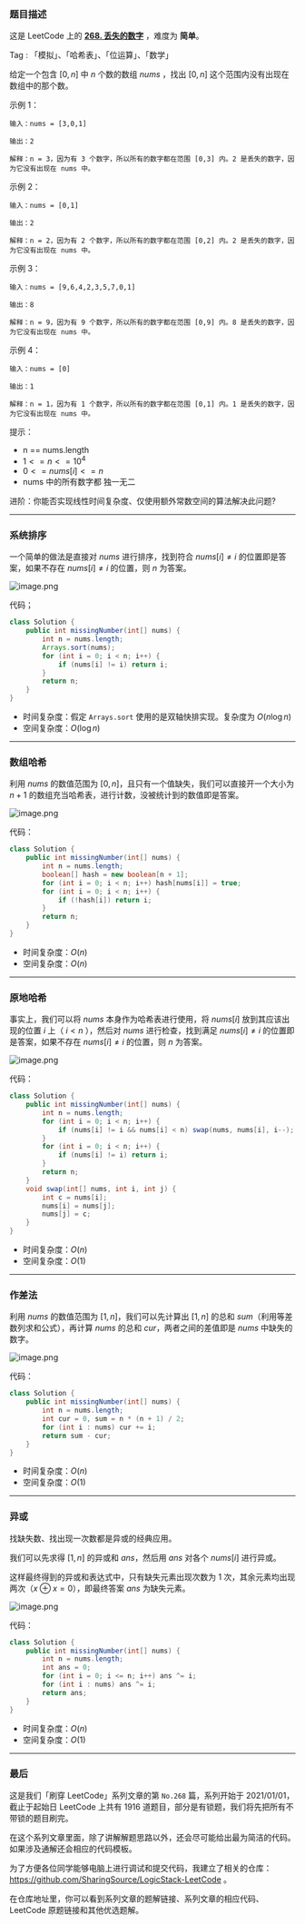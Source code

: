 ### 题目描述

这是 LeetCode 上的 **[268. 丢失的数字](https://leetcode-cn.com/problems/missing-number/solution/gong-shui-san-xie-yi-ti-wu-jie-pai-xu-ji-te3s/)** ，难度为 **简单**。

Tag : 「模拟」、「哈希表」、「位运算」、「数学」



给定一个包含 $[0, n]$ 中 $n$ 个数的数组 $nums$ ，找出 $[0, n]$ 这个范围内没有出现在数组中的那个数。

示例 1：
```
输入：nums = [3,0,1]

输出：2

解释：n = 3，因为有 3 个数字，所以所有的数字都在范围 [0,3] 内。2 是丢失的数字，因为它没有出现在 nums 中。
```
示例 2：
```
输入：nums = [0,1]

输出：2

解释：n = 2，因为有 2 个数字，所以所有的数字都在范围 [0,2] 内。2 是丢失的数字，因为它没有出现在 nums 中。
```
示例 3：
```
输入：nums = [9,6,4,2,3,5,7,0,1]

输出：8

解释：n = 9，因为有 9 个数字，所以所有的数字都在范围 [0,9] 内。8 是丢失的数字，因为它没有出现在 nums 中。
```
示例 4：
```
输入：nums = [0]

输出：1

解释：n = 1，因为有 1 个数字，所以所有的数字都在范围 [0,1] 内。1 是丢失的数字，因为它没有出现在 nums 中。
```

提示：
* n == nums.length
* $1 <= n <= 10^4$
* $0 <= nums[i] <= n$
* nums 中的所有数字都 独一无二

进阶：你能否实现线性时间复杂度、仅使用额外常数空间的算法解决此问题?

---

### 系统排序

一个简单的做法是直接对 $nums$ 进行排序，找到符合 $nums[i] \neq i$ 的位置即是答案，如果不存在 $nums[i] \neq i$ 的位置，则 $n$ 为答案。

![image.png](https://pic.leetcode-cn.com/1636127261-exHwxl-image.png)

代码；
```Java
class Solution {
    public int missingNumber(int[] nums) {
        int n = nums.length;
        Arrays.sort(nums);
        for (int i = 0; i < n; i++) {
            if (nums[i] != i) return i;
        }
        return n;
    }
}
```
* 时间复杂度：假定 `Arrays.sort` 使用的是双轴快排实现。复杂度为 $O(n\log{n})$
* 空间复杂度：$O(\log{n})$

---

### 数组哈希 

利用 $nums$ 的数值范围为 $[0,n]$，且只有一个值缺失，我们可以直接开一个大小为 $n + 1$ 的数组充当哈希表，进行计数，没被统计到的数值即是答案。

![image.png](https://pic.leetcode-cn.com/1636127493-lMjpYi-image.png)

代码：
```Java
class Solution {
    public int missingNumber(int[] nums) {
        int n = nums.length;
        boolean[] hash = new boolean[n + 1];
        for (int i = 0; i < n; i++) hash[nums[i]] = true;
        for (int i = 0; i < n; i++) {
            if (!hash[i]) return i;
        }
        return n;
    }
}
```
* 时间复杂度：$O(n)$
* 空间复杂度：$O(n)$

---

### 原地哈希

事实上，我们可以将 $nums$ 本身作为哈希表进行使用，将 $nums[i]$ 放到其应该出现的位置 $i$ 上（ $i < n$ ），然后对 $nums$ 进行检查，找到满足 $nums[i] \neq i$ 的位置即是答案，如果不存在 $nums[i] \neq i$ 的位置，则 $n$ 为答案。

![image.png](https://pic.leetcode-cn.com/1636127315-KjyCmt-image.png)

代码：
```Java
class Solution {
    public int missingNumber(int[] nums) {
        int n = nums.length;
        for (int i = 0; i < n; i++) {
            if (nums[i] != i && nums[i] < n) swap(nums, nums[i], i--);
        }
        for (int i = 0; i < n; i++) {
            if (nums[i] != i) return i;
        }
        return n;
    }
    void swap(int[] nums, int i, int j) {
        int c = nums[i];
        nums[i] = nums[j];
        nums[j] = c;
    }
}
```
* 时间复杂度：$O(n)$
* 空间复杂度：$O(1)$

---

### 作差法

利用 $nums$ 的数值范围为 $[1, n]$，我们可以先计算出 $[1, n]$ 的总和 $sum$（利用等差数列求和公式），再计算 $nums$ 的总和 $cur$，两者之间的差值即是 $nums$ 中缺失的数字。

![image.png](https://pic.leetcode-cn.com/1636127393-PzNAtL-image.png)

代码：
```Java
class Solution {
    public int missingNumber(int[] nums) {
        int n = nums.length;
        int cur = 0, sum = n * (n + 1) / 2;
        for (int i : nums) cur += i;
        return sum - cur;
    }
}
```
* 时间复杂度：$O(n)$
* 空间复杂度：$O(1)$

---

### 异或

找缺失数、找出现一次数都是异或的经典应用。

我们可以先求得 $[1, n]$ 的异或和 $ans$，然后用 $ans$ 对各个 $nums[i]$ 进行异或。

这样最终得到的异或和表达式中，只有缺失元素出现次数为 $1$ 次，其余元素均出现两次（$x ⊕x = 0$），即最终答案 $ans$ 为缺失元素。

![image.png](https://pic.leetcode-cn.com/1636127445-nSsgpq-image.png)

代码：
```Java
class Solution {
    public int missingNumber(int[] nums) {
        int n = nums.length;
        int ans = 0;
        for (int i = 0; i <= n; i++) ans ^= i;
        for (int i : nums) ans ^= i;
        return ans;
    }
}
```
* 时间复杂度：$O(n)$
* 空间复杂度：$O(1)$

---

### 最后

这是我们「刷穿 LeetCode」系列文章的第 `No.268` 篇，系列开始于 2021/01/01，截止于起始日 LeetCode 上共有 1916 道题目，部分是有锁题，我们将先把所有不带锁的题目刷完。

在这个系列文章里面，除了讲解解题思路以外，还会尽可能给出最为简洁的代码。如果涉及通解还会相应的代码模板。

为了方便各位同学能够电脑上进行调试和提交代码，我建立了相关的仓库：https://github.com/SharingSource/LogicStack-LeetCode 。

在仓库地址里，你可以看到系列文章的题解链接、系列文章的相应代码、LeetCode 原题链接和其他优选题解。

